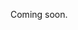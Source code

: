Coming soon.

<!--
  - Mention that you must always reuse an existing organizer when possible and link to that guide.
  - Focus on creating a simple organizer with just the required properties here.
  - Explain that you can also supply optional properties and give examples
  - Link to some other guides as next steps (for example "Updating an organizer", ...)
-->